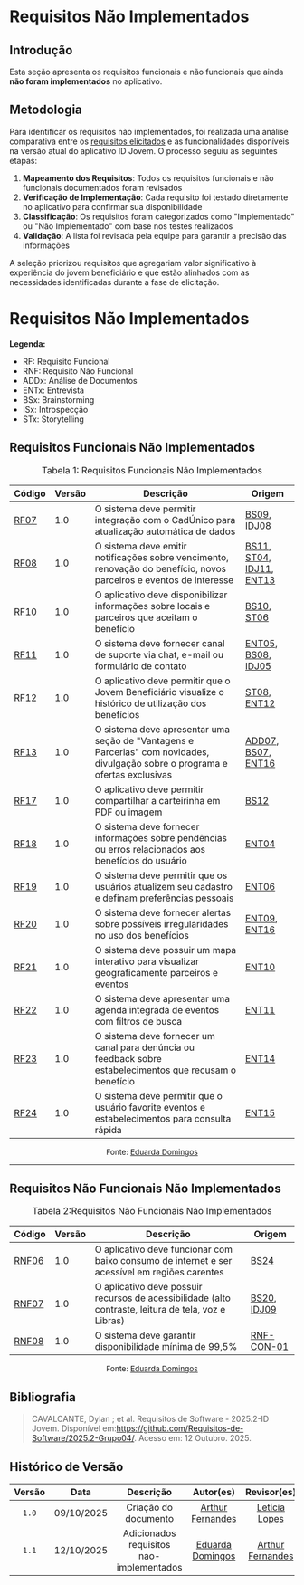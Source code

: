 # Requisitos Não Implementados

## Introdução

Esta seção apresenta os requisitos funcionais e não funcionais que ainda **não foram implementados** no aplicativo.

## Metodologia

Para identificar os requisitos não implementados, foi realizada uma análise comparativa entre os [requisitos elicitados]((https://requisitos-de-software.github.io/2025.2-Grupo04/Entregas/Entregas_02/Elicitacao/Requisitos_Elicitados/#rf01)) e as funcionalidades disponíveis na versão atual do aplicativo ID Jovem. O processo seguiu as seguintes etapas:

1. **Mapeamento dos Requisitos**: Todos os requisitos funcionais e não funcionais documentados foram revisados
2. **Verificação de Implementação**: Cada requisito foi testado diretamente no aplicativo para confirmar sua disponibilidade
3. **Classificação**: Os requisitos foram categorizados como "Implementado" ou "Não Implementado" com base nos testes realizados
4. **Validação**: A lista foi revisada pela equipe para garantir a precisão das informações

A seleção priorizou requisitos que agregariam valor significativo à experiência do jovem beneficiário e que estão alinhados com as necessidades identificadas durante a fase de elicitação.

# Requisitos Não Implementados

**Legenda:**

- RF: Requisito Funcional  
- RNF: Requisito Não Funcional  
- ADDx: Análise de Documentos  
- ENTx: Entrevista  
- BSx: Brainstorming  
- ISx: Introspecção  
- STx: Storytelling  


## Requisitos Funcionais Não Implementados

<font size="3"><p style="text-align: center">Tabela 1: Requisitos Funcionais Não Implementados</p></font>


| Código | Versão | Descrição | Origem |
|--------|--------|-----------|---------|
| [RF07](https://requisitos-de-software.github.io/2025.2-Grupo04/Entregas/Entregas_02/Elicitacao/Requisitos_Elicitados/#rf07) | 1.0 | O sistema deve permitir integração com o CadÚnico para atualização automática de dados | [BS09](https://requisitos-de-software.github.io/2025.2-Grupo04/Entregas/Entregas_02/Elicitacao/Brainstorming), [IDJ08](https://requisitos-de-software.github.io/2025.2-Grupo04/Entregas/Entregas_02/Elicitacao/Brainstorming) |
| [RF08](https://requisitos-de-software.github.io/2025.2-Grupo04/Entregas/Entregas_02/Elicitacao/Requisitos_Elicitados/#rf08) | 1.0 | O sistema deve emitir notificações sobre vencimento, renovação do benefício, novos parceiros e eventos de interesse | [BS11](https://requisitos-de-software.github.io/2025.2-Grupo04/Entregas/Entregas_02/Elicitacao/Brainstorming), [ST04](https://requisitos-de-software.github.io/2025.2-Grupo04/Entregas/Entregas_02/Elicitacao/Storytelling), [IDJ11](../../Elicitacao/Analise_de_Documentos/), [ENT13](https://requisitos-de-software.github.io/2025.2-Grupo04/Entregas/Entregas_02/Elicitacao/Entrevista) |
| [RF10](https://requisitos-de-software.github.io/2025.2-Grupo04/Entregas/Entregas_02/Elicitacao/Requisitos_Elicitados/#rf10) | 1.0 | O aplicativo deve disponibilizar informações sobre locais e parceiros que aceitam o benefício | [BS10](https://requisitos-de-software.github.io/2025.2-Grupo04/Entregas/Entregas_02/Elicitacao/Brainstorming), [ST06](https://requisitos-de-software.github.io/2025.2-Grupo04/Entregas/Entregas_02/Elicitacao/Storytelling) |
| [RF11](https://requisitos-de-software.github.io/2025.2-Grupo04/Entregas/Entregas_02/Elicitacao/Requisitos_Elicitados/#rf11) | 1.0 | O sistema deve fornecer canal de suporte via chat, e-mail ou formulário de contato | [ENT05](../../Elicitacao/Entrevista), [BS08](https://requisitos-de-software.github.io/2025.2-Grupo04/Entregas/Entregas_02/Elicitacao/Brainstorming), [IDJ05](../../Elicitacao/Analise_de_Documentos/) |
| [RF12](https://requisitos-de-software.github.io/2025.2-Grupo04/Entregas/Entregas_02/Elicitacao/Requisitos_Elicitados/#rf12) | 1.0 | O aplicativo deve permitir que o Jovem Beneficiário visualize o histórico de utilização dos benefícios | [ST08](../../Elicitacao/Storytelling/), [ENT12](../../Elicitacao/Entrevista) |
| [RF13](https://requisitos-de-software.github.io/2025.2-Grupo04/Entregas/Entregas_02/Elicitacao/Requisitos_Elicitados/#rf13) | 1.0 | O sistema deve apresentar uma seção de "Vantagens e Parcerias" com novidades, divulgação sobre o programa e ofertas exclusivas | [ADD07](../../Elicitacao/Analise_de_Documentos/), [BS07](https://requisitos-de-software.github.io/2025.2-Grupo04/Entregas/Entregas_02/Elicitacao/Brainstorming), [ENT16](../../Elicitacao/Entrevista) |
| [RF17](https://requisitos-de-software.github.io/2025.2-Grupo04/Entregas/Entregas_02/Elicitacao/Requisitos_Elicitados/#rf17) | 1.0 | O aplicativo deve permitir compartilhar a carteirinha em PDF ou imagem | [BS12](https://requisitos-de-software.github.io/2025.2-Grupo04/Entregas/Entregas_02/Elicitacao/Brainstorming) |
| [RF18](https://requisitos-de-software.github.io/2025.2-Grupo04/Entregas/Entregas_02/Elicitacao/Requisitos_Elicitados/#rf18)| 1.0 | O sistema deve fornecer informações sobre pendências ou erros relacionados aos benefícios do usuário | [ENT04](https://requisitos-de-software.github.io/2025.2-Grupo04/Entregas/Entregas_02/Elicitacao/Entrevista) |
| [RF19](https://requisitos-de-software.github.io/2025.2-Grupo04/Entregas/Entregas_02/Elicitacao/Requisitos_Elicitados/#rf19) | 1.0 | O sistema deve permitir que os usuários atualizem seu cadastro e definam preferências pessoais | [ENT06](https://requisitos-de-software.github.io/2025.2-Grupo04/Entregas/Entregas_02/Elicitacao/Entrevista) |
| [RF20](https://requisitos-de-software.github.io/2025.2-Grupo04/Entregas/Entregas_02/Elicitacao/Requisitos_Elicitados/#rf20) | 1.0 | O sistema deve fornecer alertas sobre possíveis irregularidades no uso dos benefícios | [ENT09](https://requisitos-de-software.github.io/2025.2-Grupo04/Entregas/Entregas_02/Elicitacao/Entrevista), [ENT16](https://requisitos-de-software.github.io/2025.2-Grupo04/Entregas/Entregas_02/Elicitacao/Entrevista) |
| [RF21](https://requisitos-de-software.github.io/2025.2-Grupo04/Entregas/Entregas_02/Elicitacao/Requisitos_Elicitados/#rf21) | 1.0 | O sistema deve possuir um mapa interativo para visualizar geograficamente parceiros e eventos | [ENT10](https://requisitos-de-software.github.io/2025.2-Grupo04/Entregas/Entregas_02/Elicitacao/Entrevista) |
| [RF22](https://requisitos-de-software.github.io/2025.2-Grupo04/Entregas/Entregas_02/Elicitacao/Requisitos_Elicitados/#rf22) | 1.0 | O sistema deve apresentar uma agenda integrada de eventos com filtros de busca | [ENT11](https://requisitos-de-software.github.io/2025.2-Grupo04/Entregas/Entregas_02/Elicitacao/Entrevista) |
| [RF23](https://requisitos-de-software.github.io/2025.2-Grupo04/Entregas/Entregas_02/Elicitacao/Requisitos_Elicitados/#rf23) | 1.0 | O sistema deve fornecer um canal para denúncia ou feedback sobre estabelecimentos que recusam o benefício | [ENT14](https://requisitos-de-software.github.io/2025.2-Grupo04/Entregas/Entregas_02/Elicitacao/Entrevista) |
| [RF24](https://requisitos-de-software.github.io/2025.2-Grupo04/Entregas/Entregas_02/Elicitacao/Requisitos_Elicitados/#rf24) | 1.0 | O sistema deve permitir que o usuário favorite eventos e estabelecimentos para consulta rápida | [ENT15](https://requisitos-de-software.github.io/2025.2-Grupo04/Entregas/Entregas_02/Elicitacao/Entrevista) |

<p style="text-align: center; font-size: 10pt;">Fonte: <a href="https://github.com/eduardar0">Eduarda Domingos</a></p>

---

## Requisitos Não Funcionais Não Implementados
<font size="3"><p style="text-align: center">Tabela 2:Requisitos Não Funcionais Não Implementados</p></font>

| Código | Versão | Descrição | Origem |
|--------|--------|-----------|---------|
| [RNF06](https://requisitos-de-software.github.io/2025.2-Grupo04/Entregas/Entregas_02/Elicitacao/Requisitos_Elicitados/#rf06)  | 1.0 | O aplicativo deve funcionar com baixo consumo de internet e ser acessível em regiões carentes | [BS24](https://requisitos-de-software.github.io/2025.2-Grupo04/Entregas/Entregas_02/Elicitacao/Brainstorming) |
| [RNF07](https://requisitos-de-software.github.io/2025.2-Grupo04/Entregas/Entregas_02/Elicitacao/Requisitos_Elicitados/#rf07)  | 1.0 | O aplicativo deve possuir recursos de acessibilidade (alto contraste, leitura de tela, voz e Libras) | [BS20](https://requisitos-de-software.github.io/2025.2-Grupo04/Entregas/Entregas_02/Elicitacao/Brainstorming), [IDJ09](../../Elicitacao/Analise_de_Documentos/) |
| [RNF08](https://requisitos-de-software.github.io/2025.2-Grupo04/Entregas/Entregas_02/Elicitacao/Requisitos_Elicitados/#rf08)  | 1.0 | O sistema deve garantir disponibilidade mínima de 99,5% | [RNF-CON-01](../../Elicitacao/Requisitos_Elicitados/) |

<p style="text-align: center; font-size: 10pt;">Fonte: <a href="https://github.com/eduardar0">Eduarda Domingos</a></p>


## Bibliografia

> CAVALCANTE, Dylan ; et al. Requisitos de Software - 2025.2-ID Jovem. Disponível em:https://github.com/Requisitos-de-Software/2025.2-Grupo04/. Acesso em: 12 Outubro. 2025.


## Histórico de Versão
| Versão | Data | Descrição | Autor(es) | Revisor(es) |
| :----: | :--------: | :------------------: | :----------------------------------------------------------------------------------------: | :-------------------------------------------: |
| `1.0` | 09/10/2025 | Criação do documento | [Arthur Fernandes](https://github.com/arthurfernandesj) | [Letícia Lopes ](https://github.com/leticialopes20) |
| `1.1` | 12/10/2025 | Adicionados requisitos nao-implementados | [Eduarda Domingos](https://github.com/eduardar0) | [Arthur Fernandes](https://github.com/arthurfernandesj) |